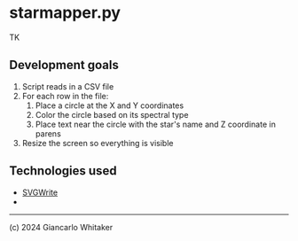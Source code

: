 # starmapper.py

TK

## Development goals

1. Script reads in a CSV file
2. For each row in the file:
	1. Place a circle at the X and Y coordinates
	2. Color the circle based on its spectral type
	3. Place text near the circle with the star's name and Z coordinate in parens
4. Resize the screen so everything is visible

## Technologies used

* [SVGWrite](https://pypi.org/project/svgwrite/)
* 

---

(c) 2024 Giancarlo Whitaker
